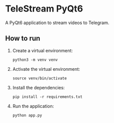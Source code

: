 
# TeleStream PyQt6

A PyQt6 application to stream videos to Telegram.

## How to run

1.  Create a virtual environment:
    ```
    python3 -m venv venv
    ```
2.  Activate the virtual environment:
    ```
    source venv/bin/activate
    ```
3.  Install the dependencies:
    ```
    pip install -r requirements.txt
    ```
4.  Run the application:
    ```
    python app.py
    ```
